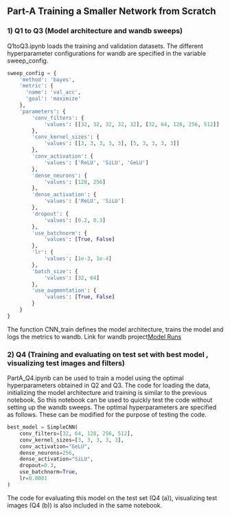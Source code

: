 ## Part-A Training a Smaller Network from Scratch
### 1) Q1 to Q3 (Model architecture and wandb sweeps)
Q1toQ3.ipynb loads the training and validation datasets. The different hyperparameter configurations for wandb are specified in the variable sweep_config. 
```python
sweep_config = {
    'method': 'bayes',
    'metric': {
      'name': 'val_acc',
      'goal': 'maximize'   
    },
    'parameters': {
        'conv_filters': {
            'values': [[32, 32, 32, 32, 32], [32, 64, 128, 256, 512]]
        },
        'conv_kernel_sizes': {
            'values': [[3, 3, 3, 3, 3], [5, 3, 3, 3, 3]]
        },
        'conv_activation': {
            'values': ['ReLU', 'SiLU', 'GeLU']
        },
        'dense_neurons': {
            'values': [128, 256]
        },
        'dense_activation': {
            'values': ['ReLU', 'SiLU']
        },
        'dropout': {
            'values': [0.2, 0.3]
        },
        'use_batchnorm': {
            'values': [True, False]
        },
        'lr': {
            'values': [1e-3, 1e-4]
        },
        'batch_size': {
            'values': [32, 64]
        },
        'use_augmentation': {  
            'values': [True, False]
        }
    }
}
```
The function CNN_train defines the model architecture, trains the model and logs the metrics to wandb. Link for wandb project[Model Runs](https://wandb.ai/da24m026-indian-institute-of-technology-madras/Simple_cnn/reports/DA6401-Assignment-2---VmlldzoxMjE3ODE4OQ#question-2)
### 2) Q4 (Training and evaluating on test set with best model , visualizing test images and filters)
PartA_Q4.ipynb can be used to train a model using the optimal hyperparameters obtained in Q2 and Q3. The code for loading the data, initializing the model architecture and training is similar to the previous notebook. So this notebook can be used to quickly test the code without setting up the wandb sweeps. The optimal hyperparameters are specified as follows. These can be modified for the purpose of testing the code.
```python
best_model = SimpleCNN(
    conv_filters=[32, 64, 128, 256, 512], 
    conv_kernel_sizes=[3, 3, 3, 3, 3],
    conv_activation="GeLU",
    dense_neurons=256,
    dense_activation="SiLU",
    dropout=0.3,
    use_batchnorm=True,
    lr=0.0001
)
```

The code for evaluating this model on the test set (Q4 (a)), visualizing test images (Q4 (b))  is also included in the same notebook.



